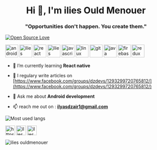 <h1 align="center">Hi 👋, I'm ilies Ould Menouer</h1>
<h3 align="center">"Opportunities don't happen. You create them."</h3>

[![Open Source Love](https://badges.frapsoft.com/os/v1/open-source.png?v=103)](https://github.com/ellerbrock/open-source-badges/)


<p align="left">
  
  <img src="https://devicons.github.io/devicon/devicon.git/icons/android/android-original-wordmark.svg" alt="android" width="40" height="40"/>
    <img src="https://reactnative.dev/img/header_logo.svg" alt="ilies ouldmenouer" width="40" height="40"/>

  <img src="https://devicons.github.io/devicon/devicon.git/icons/react/react-original-wordmark.svg" alt="react" width="40" height="40"/>
  <img src="https://reactnative.dev/img/header_logo.svg" alt="ilies ouldmenouer" width="40" height="40"/>
  <img src="https://devicons.github.io/devicon/devicon.git/icons/javascript/javascript-original.svg" alt="javascript" width="40" height="40"/> 
  <img src="https://devicons.github.io/devicon/devicon.git/icons/linux/linux-original.svg" alt="linux" width="40" height="40"/> 
  <img src="https://www.vectorlogo.zone/logos/git-scm/git-scm-icon.svg" alt="git" width="40" height="40"/> 
  <img src="https://devicons.github.io/devicon/devicon.git/icons/java/java-original-wordmark.svg" alt="java" width="40" height="40"/>
  <img src="https://www.vectorlogo.zone/logos/firebase/firebase-icon.svg" alt="firebase" width="40" height="40"/> 
  <img src="https://devicons.github.io/devicon/devicon.git/icons/redux/redux-original.svg" alt="redux" width="40" height="40"/>
  
  </p><p align="center">



- 🌱 I’m currently learning **React native**

- 📝 I regulary write articles on [https://www.facebook.com/groups/dzdevs/1293299720765812/](https://www.facebook.com/groups/dzdevs/1293299720765812/)

- 💬 Ask me about **Android development**

- 📫 reach me out on :  **ilyasdzair1@gmail.com**

![Most used langs](https://github-readme-stats.vercel.app/api/top-langs/?username=ilyasxdz&layout=compact)


<a href="https://www.linkedin.com/in/ilies-ould-menouer-6a02111a2/" target="blank"><img align="center" src="https://cdn.jsdelivr.net/npm/simple-icons@3.0.1/icons/linkedin.svg" alt="https://www.linkedin.com/in/ilies-ould-menouer-6a02111a2/" height="30" width="30" /></a>
<a href="https://www.facebook.com/ilies.ouldmenouer" target="blank"><img align="center" src="https://cdn.jsdelivr.net/npm/simple-icons@3.0.1/icons/facebook.svg" alt="ilies ouldmenouer" height="30" width="30" /></a>
<a href="https://instagram.com/ilies_ouldmenouer" target="blank"><img align="center" src="https://cdn.jsdelivr.net/npm/simple-icons@3.0.1/icons/instagram.svg" alt="ilies_ouldmenouer" height="30" width="30" /></a>
</p>
<p align="left"> <img src="https://komarev.com/ghpvc/?username=ilyasxdz" alt="ilies ouldmenouer" /> </p>
